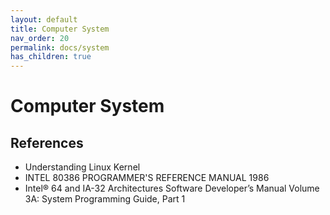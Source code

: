 ```yaml
---
layout: default
title: Computer System
nav_order: 20
permalink: docs/system
has_children: true
---
```



# Computer System 

## References

- Understanding Linux Kernel
- INTEL 80386 PROGRAMMER'S REFERENCE MANUAL 1986
- Intel® 64 and IA-32 Architectures Software Developer’s Manual Volume 3A: System Programming Guide, Part 1